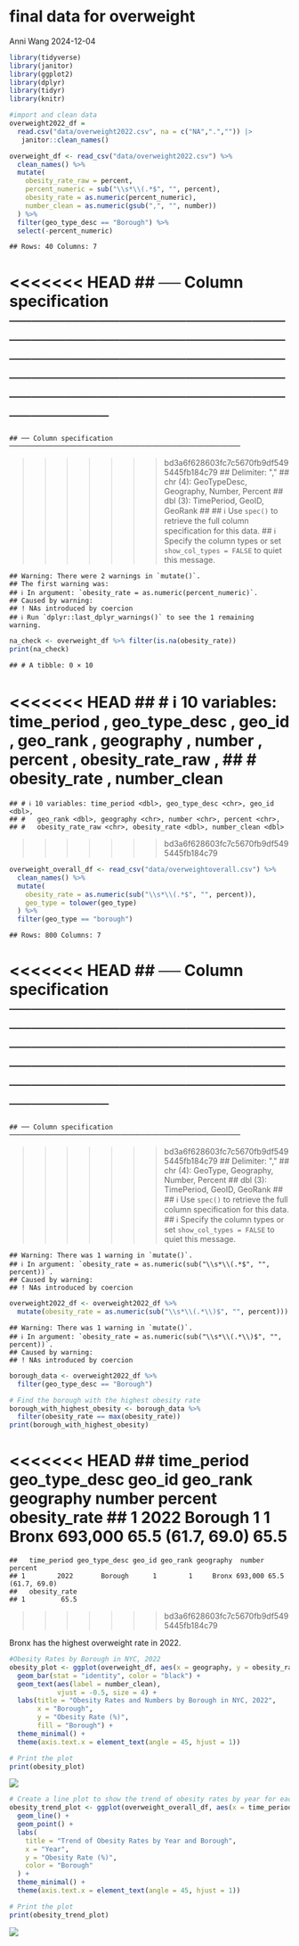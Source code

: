 final data for overweight
================
Anni Wang
2024-12-04

``` r
library(tidyverse)
library(janitor)
library(ggplot2)
library(dplyr)
library(tidyr)
library(knitr)
```

``` r
#import and clean data
overweight2022_df = 
  read.csv("data/overweight2022.csv", na = c("NA",".","")) |> 
   janitor::clean_names()

overweight_df <- read_csv("data/overweight2022.csv") %>%
  clean_names() %>%
  mutate(
    obesity_rate_raw = percent,  
    percent_numeric = sub("\\s*\\(.*$", "", percent),  
    obesity_rate = as.numeric(percent_numeric),  
    number_clean = as.numeric(gsub(",", "", number))  
  ) %>%
  filter(geo_type_desc == "Borough") %>%
  select(-percent_numeric)  
```

    ## Rows: 40 Columns: 7
<<<<<<< HEAD
    ## ── Column specification ──────────────────────────────────────────────────────────────────────────────────────────────────────────────────────────────────────
=======
    ## ── Column specification ──────────────────────────────────────────────────────────
>>>>>>> bd3a6f628603fc7c5670fb9df5495445fb184c79
    ## Delimiter: ","
    ## chr (4): GeoTypeDesc, Geography, Number, Percent
    ## dbl (3): TimePeriod, GeoID, GeoRank
    ## 
    ## ℹ Use `spec()` to retrieve the full column specification for this data.
    ## ℹ Specify the column types or set `show_col_types = FALSE` to quiet this message.

    ## Warning: There were 2 warnings in `mutate()`.
    ## The first warning was:
    ## ℹ In argument: `obesity_rate = as.numeric(percent_numeric)`.
    ## Caused by warning:
    ## ! NAs introduced by coercion
    ## ℹ Run `dplyr::last_dplyr_warnings()` to see the 1 remaining warning.

``` r
na_check <- overweight_df %>% filter(is.na(obesity_rate))
print(na_check)
```

    ## # A tibble: 0 × 10
<<<<<<< HEAD
    ## # ℹ 10 variables: time_period <dbl>, geo_type_desc <chr>, geo_id <dbl>, geo_rank <dbl>, geography <chr>, number <chr>, percent <chr>, obesity_rate_raw <chr>,
    ## #   obesity_rate <dbl>, number_clean <dbl>
=======
    ## # ℹ 10 variables: time_period <dbl>, geo_type_desc <chr>, geo_id <dbl>,
    ## #   geo_rank <dbl>, geography <chr>, number <chr>, percent <chr>,
    ## #   obesity_rate_raw <chr>, obesity_rate <dbl>, number_clean <dbl>
>>>>>>> bd3a6f628603fc7c5670fb9df5495445fb184c79

``` r
overweight_overall_df <- read_csv("data/overweightoverall.csv") %>%
  clean_names() %>%
  mutate(
    obesity_rate = as.numeric(sub("\\s*\\(.*$", "", percent)),  
    geo_type = tolower(geo_type)  
  ) %>%
  filter(geo_type == "borough")  
```

    ## Rows: 800 Columns: 7
<<<<<<< HEAD
    ## ── Column specification ──────────────────────────────────────────────────────────────────────────────────────────────────────────────────────────────────────
=======
    ## ── Column specification ──────────────────────────────────────────────────────────
>>>>>>> bd3a6f628603fc7c5670fb9df5495445fb184c79
    ## Delimiter: ","
    ## chr (4): GeoType, Geography, Number, Percent
    ## dbl (3): TimePeriod, GeoID, GeoRank
    ## 
    ## ℹ Use `spec()` to retrieve the full column specification for this data.
    ## ℹ Specify the column types or set `show_col_types = FALSE` to quiet this message.

    ## Warning: There was 1 warning in `mutate()`.
    ## ℹ In argument: `obesity_rate = as.numeric(sub("\\s*\\(.*$", "", percent))`.
    ## Caused by warning:
    ## ! NAs introduced by coercion

``` r
overweight2022_df <- overweight2022_df %>%
  mutate(obesity_rate = as.numeric(sub("\\s*\\(.*\\)$", "", percent))) 
```

    ## Warning: There was 1 warning in `mutate()`.
    ## ℹ In argument: `obesity_rate = as.numeric(sub("\\s*\\(.*\\)$", "", percent))`.
    ## Caused by warning:
    ## ! NAs introduced by coercion

``` r
borough_data <- overweight2022_df %>%
  filter(geo_type_desc == "Borough")

# Find the borough with the highest obesity rate
borough_with_highest_obesity <- borough_data %>%
  filter(obesity_rate == max(obesity_rate))
print(borough_with_highest_obesity)
```

<<<<<<< HEAD
    ##   time_period geo_type_desc geo_id geo_rank geography  number           percent obesity_rate
    ## 1        2022       Borough      1        1     Bronx 693,000 65.5 (61.7, 69.0)         65.5
=======
    ##   time_period geo_type_desc geo_id geo_rank geography  number           percent
    ## 1        2022       Borough      1        1     Bronx 693,000 65.5 (61.7, 69.0)
    ##   obesity_rate
    ## 1         65.5
>>>>>>> bd3a6f628603fc7c5670fb9df5495445fb184c79

Bronx has the highest overweight rate in 2022.

``` r
#Obesity Rates by Borough in NYC, 2022
obesity_plot <- ggplot(overweight_df, aes(x = geography, y = obesity_rate, fill = geography)) +
  geom_bar(stat = "identity", color = "black") +
  geom_text(aes(label = number_clean),  
            vjust = -0.5, size = 4) +  
  labs(title = "Obesity Rates and Numbers by Borough in NYC, 2022",
       x = "Borough",
       y = "Obesity Rate (%)",
       fill = "Borough") +
  theme_minimal() +
  theme(axis.text.x = element_text(angle = 45, hjust = 1))

# Print the plot
print(obesity_plot)
```

![](final-data-obesity_files/figure-gfm/unnamed-chunk-4-1.png)<!-- -->

``` r
# Create a line plot to show the trend of obesity rates by year for each borough
obesity_trend_plot <- ggplot(overweight_overall_df, aes(x = time_period, y = obesity_rate, group = geography, color = geography)) +
  geom_line() +
  geom_point() +  
  labs(
    title = "Trend of Obesity Rates by Year and Borough",
    x = "Year",
    y = "Obesity Rate (%)",
    color = "Borough"
  ) +
  theme_minimal() +
  theme(axis.text.x = element_text(angle = 45, hjust = 1))

# Print the plot
print(obesity_trend_plot)
```

![](final-data-obesity_files/figure-gfm/unnamed-chunk-5-1.png)<!-- -->
